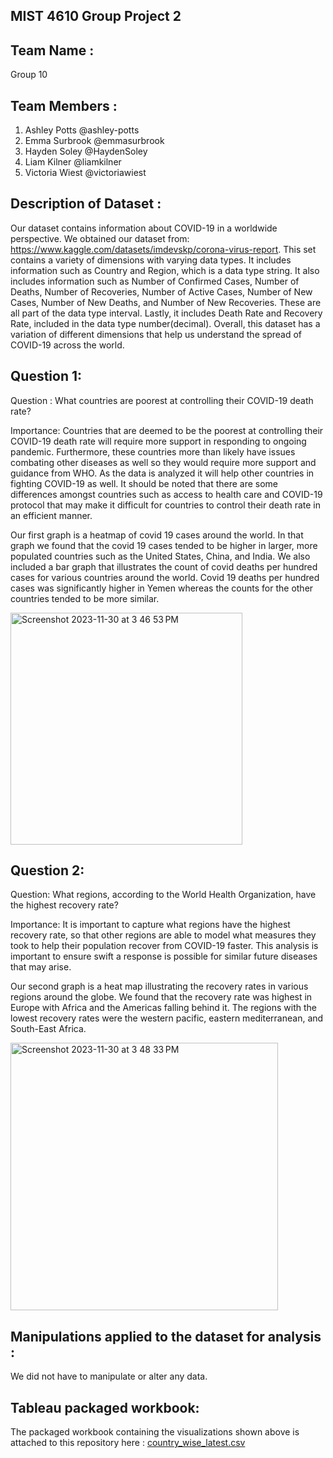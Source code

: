 ## MIST 4610 Group Project 2
## Team Name : 
Group 10

## Team Members :
1. Ashley Potts @ashley-potts
2. Emma Surbrook @emmasurbrook
3. Hayden Soley @HaydenSoley
4. Liam Kilner @liamkilner
5. Victoria Wiest @victoriawiest

## Description of Dataset : 

Our dataset contains information about COVID-19 in a worldwide perspective. We obtained our dataset from: https://www.kaggle.com/datasets/imdevskp/corona-virus-report. This set contains a variety of dimensions with varying data types. It includes information such as Country and Region, which is a data type string. It also includes information such as Number of Confirmed Cases, Number of Deaths,  Number of Recoveries, Number of Active Cases, Number of New Cases, Number of New Deaths, and Number of New Recoveries. These are all part of the data type interval. Lastly, it includes Death Rate and Recovery Rate, included in the data type number(decimal). Overall, this dataset has a variation of different dimensions that help us understand the spread of COVID-19 across the world.


## Question 1: 
Question : What countries are poorest at controlling their COVID-19 death rate?

Importance: 
Countries that are deemed to be the poorest at controlling their COVID-19 death rate will require more support in responding to ongoing pandemic. Furthermore, these countries more than likely have issues combating other diseases as well so they would require more support and guidance from WHO. As the data is analyzed it will help other countries in fighting COVID-19 as well. It should be noted that there are some differences amongst countries such as access to health care and COVID-19 protocol that may make it difficult for countries to control their death rate in an efficient manner. 

Our first graph is a heatmap of covid 19 cases around the world. In that graph we found that the covid 19 cases tended to be higher in larger, more populated countries such as the United States, China, and India. We also included a bar graph that illustrates the count of covid deaths per hundred cases for various countries around the world. Covid 19 deaths per hundred cases was significantly higher in Yemen whereas the counts for the other countries tended to be more similar.

<img width="371" alt="Screenshot 2023-11-30 at 3 46 53 PM" src="https://github.com/ashley-potts/MIST-4610-Project-2/assets/148247835/7523830c-3b0c-4647-8d6b-32ef5b11318b">

## Question 2: 

Question: What regions, according to the World Health Organization, have the highest recovery rate?

Importance: 
It is important to capture what regions have the highest recovery rate, so that other regions are able to model what measures they took to help their population recover from COVID-19 faster. This analysis is important to ensure swift a response is possible for similar future diseases that may arise. 

Our second graph is a heat map illustrating the recovery rates in various regions around the globe. We found that the recovery rate was highest in Europe with Africa and the Americas falling behind it. The regions with the lowest recovery rates were the western pacific, eastern mediterranean, and South-East Africa. 

<img width="428" alt="Screenshot 2023-11-30 at 3 48 33 PM" src="https://github.com/ashley-potts/MIST-4610-Project-2/assets/148247835/f8cac96f-1f35-4843-86eb-e72ca009ab7f">

## Manipulations applied to the dataset for analysis : 
We did not have to manipulate or alter any data. 

## Tableau packaged workbook:  
The packaged workbook containing the visualizations shown above is attached to this repository here : 
[country_wise_latest.csv](https://github.com/ashley-potts/MIST-4610-Project-2/files/13532004/country_wise_latest.csv)

